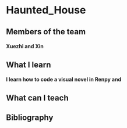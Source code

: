 # Haunted_House

## Members of the team
#### Xuezhi and Xin

## What I learn
#### I learn how to code a visual novel in Renpy and 

## What can I teach
#### 

## Bibliography
####
